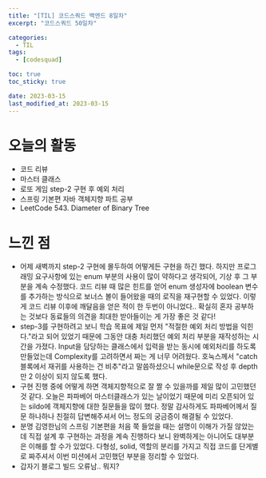 ```yaml
---
title: "[TIL] 코드스쿼드 백엔드 8일차"
excerpt: "코드스쿼드 50일차"

categories:
  - TIL
tags:
  - [codesquad]

toc: true
toc_sticky: true

date: 2023-03-15
last_modified_at: 2023-03-15
---
```


# 오늘의 활동

- 코드 리뷰
- 마스터 클래스
- 로또 게임 step-2 구현 후 예외 처리
- 스프링 기본편 자바 객체지향 파트 공부
- LeetCode 543. Diameter of Binary Tree

# 느낀 점

- 어제 새벽까지 step-2 구현에 몰두하여 어떻게든 구현을 하긴 했다. 하지만 프로그래밍 요구사항에 있는 enum 부분의 사용이 많이 약하다고 생각되어, 기상 후 그 부분을 계속 수정했다. 코드 리뷰 때 많은 힌트를 얻어 enum 생성자에 boolean 변수를 추가하는 방식으로 보너스 볼이 들어왔을 때의 로직을 재구현할 수 있었다. 이렇게 코드 리뷰 이후에 깨달음을 얻은 적이 한 두번이 아니었다.. 확실히 혼자 공부하는 것보다 동료들의 의견을 최대한 받아들이는 게 가장 좋은 것 같다!
- step-3를 구현하려고 보니 학습 목표에 제일 먼저 "적절한 예외 처리 방법을 익힌다."라고 되어 있었기 때문에 그동안 대충 처리했던 예외 처리 부분을 재작성하는 시간을 가졌다. Input을 담당하는 클래스에서 입력을 받는 동시에 예외처리를 하도록 만들었는데 Complexity를 고려하면서 짜는 게 너무 어려웠다. 호눅스께서 "catch 블록에서 재귀를 사용하는 건 비추"라고 말씀하셨으니 while문으로 작성 후 depth만 2 이상이 되지 않도록 했다.
- 구현 진행 중에 어떻게 하면 객체지향적으로 잘 짤 수 있을까를 제일 많이 고민했던 것 같다. 오늘은 파파베어 마스터클래스가 있는 날이었기 때문에 미리 오픈되어 있는 sildo에 객체지향에 대한 질문들을 많이 했다. 정말 감사하게도 파파베어께서 질문 하나하나 친절히 답변해주셔서 어느 정도의 궁금증이 해결될 수 있었다.
- 분명 김영한님의 스프링 기본편을 처음 쭉 들었을 때는 설명이 이해가 가질 않았는데 직접 설계 후 구현하는 과정을 계속 진행하다 보니 완벽하게는 아니어도 대부분은 이해를 할 수가 있었다. 다형성, solid, 역할의 분리를 가지고 직접 코드를 단게별로 짜주셔서 이번 미션에서 고민했던 부분을 정리할 수 있었다.
- 갑자기 블로그 빌드 오류남.. 뭐지?
